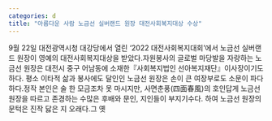 ```yaml
---
categories: d
title: "아름다운 사람 노금선 실버랜드 원장 대전사회복지대상 수상"
---
```

9월 22일 대전광역시청 대강당에서 열린 ‘2022 대전사회복지대회’에서 노금선 실버랜드 원장이 영예의 대전사회복지대상을 받았다.자원봉사의 글로벌 마당발을 자랑하는 노금선 원장은 대전시 중구 어남동에 소재한『사회복지법인 선아복지재단』이사장이기도 하다. 평소 이타적 삶과 봉사에도 달인인 노금선 원장은 손이 큰 여장부로도 소문이 파다하다.정작 본인은 술 한 모금조차 못 마시지만, 사면춘풍(四面春風)의 호인답게 노금선 원장을 따르고 존경하는 수많은 후배와 문인, 지인들이 부지기수다. 하여 노금선 원장의 문턱은 진작 닳은 지 오래다.그 옛